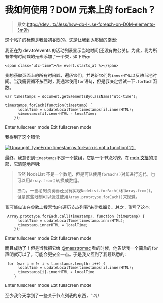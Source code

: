 # 我如何使用？DOM 元素上的 forEach？

> 原文:[https://dev . to/Jess/how-do-I-use-foreach-on-DOM-elements-3m9h](https://dev.to/jess/how-do-i-use-foreach-on-dom-elements-3m9h)

这个帖子的标题是我最初谷歌的。这是让我到达那里的原因:

我正在为 dev.to/events 的活动列表显示当地时间(还没有做公关)。为此，我为所有带有时间戳的元素添加了一个类，如下所示:

`<span class="utc-time"><%= event.starts_at %></span>`

我想获取页面上的所有时间戳，遍历它们，并更新它们的`innerHTML`以反映当地时间。当我需要循环东西时，我通常使用`for`语句，但是我决定尝试一下`.forEach`函数。

```
var timestamps = document.getElementsByClassName("utc-time");

timestamps.forEach(function(timestamp) {
      localTime = updateLocalTime(timestamps[i].innerHTML);
      timestamps[i].innerHTML = localTime;
    }); 
```

Enter fullscreen mode Exit fullscreen mode

我得到了这个错误:

[![Uncaught TypeError: timestamps.forEach is not a function](../Images/a8f82a6a9a15bb1c2fbf412248b8316a.png)T2】](https://res.cloudinary.com/practicaldev/image/fetch/s--LuMAGF5T--/c_limit%2Cf_auto%2Cfl_progressive%2Cq_auto%2Cw_880/https://cl.ly/400n160P2g1M/download/Image%25202018-06-08%2520at%25203.17.28%2520PM.png)

最终，我意识到`timestamps`不是一个数组，它是一个*节点列表*，在 [mdn 文档](https://developer.mozilla.org/en-US/docs/Web/API/NodeList)的顶部，它清楚地声明:

> 虽然 NodeList 不是一个数组，但是可以使用`forEach()`对其进行迭代。也可以用`Array.from()`转换成数组。
> 
> 然而，一些老的浏览器还没有实现`NodeList.forEach()`和`Array.from()`。但是这些限制可以通过使用`Array.prototype.forEach()`来规避。

我可能应该在谷歌上搜索“如何遍历节点列表”来寻找细节。总之，我写了这个:

```
 Array.prototype.forEach.call(timestamps, function (timestamp) {
      localTime = updateLocalTime(timestamp.innerHTML);
      timestamp.innerHTML = localTime;
    }); 
```

Enter fullscreen mode Exit fullscreen mode

而且成功了！但是当我把它给 [@maestromac](https://dev.to/maestromac) 看的时候，他告诉我一个简单的`for`声明就可以了。可能会更安全一点。于是我又回到了我最熟悉的:

```
 for (var i = 0; i < timestamps.length; i++) {
      localTime = updateLocalTime(timestamps[i].innerHTML);
      timestamps[i].innerHTML = localTime
    } 
```

Enter fullscreen mode Exit fullscreen mode

至少我今天学到了一些关于节点列表的东西，_(ツ)_/